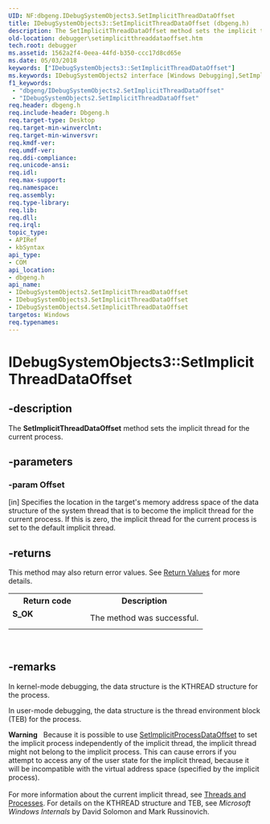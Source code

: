 ```yaml
---
UID: NF:dbgeng.IDebugSystemObjects3.SetImplicitThreadDataOffset
title: IDebugSystemObjects3::SetImplicitThreadDataOffset (dbgeng.h)
description: The SetImplicitThreadDataOffset method sets the implicit thread for the current process.
old-location: debugger\setimplicitthreaddataoffset.htm
tech.root: debugger
ms.assetid: 1562a2f4-0eea-44fd-b350-ccc17d8cd65e
ms.date: 05/03/2018
keywords: ["IDebugSystemObjects3::SetImplicitThreadDataOffset"]
ms.keywords: IDebugSystemObjects2 interface [Windows Debugging],SetImplicitThreadDataOffset method, IDebugSystemObjects2::SetImplicitThreadDataOffset, IDebugSystemObjects3 interface [Windows Debugging],SetImplicitThreadDataOffset method, IDebugSystemObjects3.SetImplicitThreadDataOffset, IDebugSystemObjects3::SetImplicitThreadDataOffset, IDebugSystemObjects4 interface [Windows Debugging],SetImplicitThreadDataOffset method, IDebugSystemObjects4::SetImplicitThreadDataOffset, IDebugSystemObjects_d78e5ee9-b18c-47a0-9987-41923aaa1aaf.xml, SetImplicitThreadDataOffset, SetImplicitThreadDataOffset method [Windows Debugging], SetImplicitThreadDataOffset method [Windows Debugging],IDebugSystemObjects2 interface, SetImplicitThreadDataOffset method [Windows Debugging],IDebugSystemObjects3 interface, SetImplicitThreadDataOffset method [Windows Debugging],IDebugSystemObjects4 interface, dbgeng/IDebugSystemObjects2::SetImplicitThreadDataOffset, dbgeng/IDebugSystemObjects3::SetImplicitThreadDataOffset, dbgeng/IDebugSystemObjects4::SetImplicitThreadDataOffset, debugger.setimplicitthreaddataoffset
f1_keywords:
 - "dbgeng/IDebugSystemObjects2.SetImplicitThreadDataOffset"
 - "IDebugSystemObjects2.SetImplicitThreadDataOffset"
req.header: dbgeng.h
req.include-header: Dbgeng.h
req.target-type: Desktop
req.target-min-winverclnt: 
req.target-min-winversvr: 
req.kmdf-ver: 
req.umdf-ver: 
req.ddi-compliance: 
req.unicode-ansi: 
req.idl: 
req.max-support: 
req.namespace: 
req.assembly: 
req.type-library: 
req.lib: 
req.dll: 
req.irql: 
topic_type:
- APIRef
- kbSyntax
api_type:
- COM
api_location:
- dbgeng.h
api_name:
- IDebugSystemObjects2.SetImplicitThreadDataOffset
- IDebugSystemObjects3.SetImplicitThreadDataOffset
- IDebugSystemObjects4.SetImplicitThreadDataOffset
targetos: Windows
req.typenames: 
---
```


# IDebugSystemObjects3::SetImplicitThreadDataOffset


## -description


The <b>SetImplicitThreadDataOffset</b> method sets the implicit thread for the current process.


## -parameters




### -param Offset 
[in]
Specifies the location in the target's memory address space of the data structure of the system thread that is to become the implicit thread for the current process.  If this is zero, the implicit thread for the current process is set to the default implicit thread.


## -returns



This method may also return error values.  See <a href="https://docs.microsoft.com/windows-hardware/drivers/debugger/hresult-values">Return Values</a> for more details.

<table>
<tr>
<th>Return code</th>
<th>Description</th>
</tr>
<tr>
<td width="40%">
<dl>
<dt><b>S_OK</b></dt>
</dl>
</td>
<td width="60%">
The method was successful.

</td>
</tr>
</table>
 




## -remarks



In kernel-mode debugging, the data structure is the KTHREAD structure for the process.

In user-mode debugging, the data structure is the thread environment block (TEB) for the process.

<div class="alert"><b>Warning</b>    Because it is possible to use <a href="https://docs.microsoft.com/windows-hardware/drivers/ddi/dbgeng/nf-dbgeng-idebugsystemobjects4-setimplicitprocessdataoffset">SetImplicitProcessDataOffset</a> to set the implicit process independently of the implicit thread, the implicit thread might not belong to the implicit process.  This can cause errors if you attempt to access any of the user state for the implicit thread, because it will be incompatible with the virtual address space (specified by the implicit process).</div>
<div> </div>
For more information about the current implicit thread, see <a href="https://docs.microsoft.com/windows-hardware/drivers/debugger/threads-and-processes">Threads and Processes</a>.  For details on the KTHREAD structure and TEB, see <i>Microsoft Windows Internals</i> by David Solomon and Mark Russinovich.



